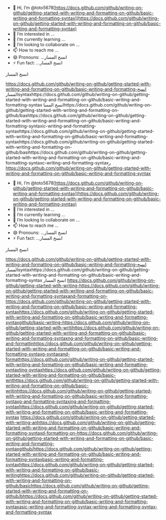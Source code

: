 - 👋 Hi, I’m @toto5678[https://docs.github.com/github/writing-on-github/getting-started-with-writing-and-formatting-on-github/basic-writing-and-formatting-syntax](https://docs.github.com/github/writing-on-github/getting-started-with-writing-and-formatting-on-github/basic-writing-and-formatting-syntax)
- 👀 I’m interested in ...
- 🌱 I’m currently learning ...
- 💞️ I’m looking to collaborate on ...
- 📫 How to reach me ...
- 😄 Pronouns: ...انسخ المسار
- ⚡ Fun fact: ...انسخ المسار

<!---انسخ المسار
toto5678/toto5678 is a ✨ special ✨ repository because its `README.md` (this file) appears on your GitHub profile.
You can click the Preview link to take a look at your changes.https://docs.github.com/github/writing-on-github/getting-started-with-writing-and-formatting-on-github/basic-writing-and-formatting-syntaxhttps://docs.github.com/github/writing-on-github/getting-started-with-writing-and-formatting-on-github/basic-writing-and-formatting-synthttps://docs.github.com/github/writing-on-github/getting-started-with-writing-and-formatting-on-github/basic-writing-and-formatting-syntaxax
--->انسخ المسار
https://docs.github.com/github/writing-on-github/getting-started-with-writing-and-formatting-on-github/basic-writing-and-formatting-انسخ المسارsyntaxhttps://docs.github.com/github/writing-on-github/getting-started-with-writing-and-formatting-on-github/basic-writing-and-formatting-syntax
انسخ المساhttps://docs.github.com/github/writing-on-github/getting-started-with-writing-and-formatting-on-github/bashttps://docs.github.com/github/writing-on-github/getting-started-with-writing-and-formatting-on-github/basic-writing-and-formatting-syntaxic-writing-and-formatting-syntaxhttps://docs.github.com/github/writing-on-github/getting-started-with-writing-and-formatting-on-github/basic-writing-and-formatting-syntaxhttps://docs.github.com/github/writing-on-github/getting-started-with-writing-and-formatting-on-github/basihttps://docs.github.com/github/writing-on-github/getting-started-with-writing-and-formatting-on-github/basic-writing-and-formatting-syntaxc-writing-and-formatting-syntaxر
https://docs.github.com/github/writing-on-github/getting-started-with-writing-and-formatting-on-github/basic-writing-and-formatting-syntax
- 👋 Hi, I’m @toto5678[https://docs.github.com/github/writing-on-github/getting-started-with-writing-and-formatting-on-github/basic-writing-and-formatting-syntax](https://docs.github.com/github/writing-on-github/getting-started-with-writing-and-formatting-on-github/basic-writing-and-formatting-syntax)
- 👀 I’m interested in ...
- 🌱 I’m currently learning ...
- 💞️ I’m looking to collaborate on ...
- 📫 How to reach me ...
- 😄 Pronouns: ...انسخ المسار
- ⚡ Fun fact: ...انسخ المسار

<!---انسخ المسار
toto5678/toto5678 is a ✨ special ✨ repository because its `README.md` (this file) appears on your GitHub profile.
You can click the Preview link to take a look at your changes.https://docs.github.com/github/writing-on-github/getting-started-with-writing-and-formatting-on-github/basic-writing-and-formatting-syntaxhttps://docs.github.com/github/writing-on-github/getting-started-with-writing-and-formatting-on-github/basic-writing-and-formatting-synthttps://docs.github.com/github/writing-on-github/getting-started-with-writing-and-formatting-on-github/basic-writing-and-formatting-syntaxax
--->انسخ المسار
https://docs.github.com/github/writing-on-github/getting-started-with-writing-and-formatting-on-github/basic-writing-and-formatting-انسخ المسارsyntaxhttps://docs.github.com/github/writing-on-github/getting-started-with-writing-and-formatting-on-github/basic-writing-and-formatting-syntax
انسخ المسار
https://docs.github.com/github/writing-on-github/getting-started-with-writing-https://docs.github.com/github/writing-on-github/getting-started-with-writing-and-formatting-on-github/basic-writing-and-formatting-syntaxand-formatting-on-https://docs.github.com/github/writing-on-github/getting-started-with-writing-and-formatting-on-github/basic-writing-and-formatting-syntaxhttps://docs.github.com/github/writing-on-github/getting-started-with-writing-and-formatting-on-github/basic-writing-and-formatting-syntaxgithub/basic-writing-https://docs.github.com/github/writing-on-github/getting-started-with-writihttps://docs.github.com/github/writing-on-github/getting-started-with-writing-and-formatting-on-github/basic-writing-and-formatting-syntaxng-and-formatting-on-github/basic-writing-and-formattinhttps://docs.github.com/github/writing-on-github/getting-started-with-writing-and-formatting-on-github/basic-writing-and-formatting-syntaxg-syntaxand-formathttps://docs.github.com/github/writing-on-github/getting-started-with-writing-and-formatting-on-github/basic-writing-and-formatting-syntaxting-syntaxhttps://docs.github.com/github/writing-on-github/getting-started-with-writing-and-formatting-on-github/basic-writhttps://docs.github.com/github/writing-on-github/getting-started-with-writing-and-formatting-on-github/basic-writinhttps://docs.github.com/github/writing-on-github/getting-started-with-writing-and-formatting-on-github/basic-writing-and-formatting-syntaxg-and-formatting-syntaxing-and-formatting-syntaxhttps://docs.github.com/github/writing-on-github/getting-started-with-writing-and-formatting-on-github/basic-writing-and-formatting-syntax
https://docs.github.com/github/writing-on-github/getting-started-with-writing-anhttps://docs.github.com/github/writing-on-github/getting-started-with-writing-and-formatting-on-github/basic-writing-and-formatting-syntaxd-formatting-on-https://docs.github.com/github/writing-on-github/getting-started-with-writing-and-formatting-on-github/basic-writing-and-formatting-syntaxgithub/https://docs.github.com/github/writing-on-github/getting-started-with-writing-and-formatting-on-github/basic-writing-and-formatting-syntaxbasic-writing-and-formatting-syntaxhttps://docs.github.com/github/writing-on-github/getting-started-with-writing-and-formatting-on-github/basic-writinghttps://docs.github.com/github/writing-on-github/getting-started-with-writing-and-formatting-on-github/basichttps://docs.github.com/github/writing-on-github/getting-started-with-writing-and-formatting-on-github/bhttps://docs.github.com/github/writing-on-github/getting-started-with-writing-and-formatting-on-github/basic-writing-and-formatting-syntaxasic-writing-and-formatting-syntax-writing-and-formatting-syntax-and-formatting-syntax
